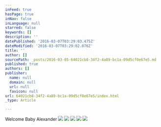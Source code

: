 ```yaml
---
inFeed: true
hasPage: true
inNav: false
inLanguage: null
starred: false
keywords: []
description: ''
datePublished: '2016-03-07T03:29:03.475Z'
dateModified: '2016-03-07T03:29:02.076Z'
title: ''
author: []
sourcePath: _posts/2016-03-05-64021cb8-34f2-4a89-bc1a-09d5cf0e67e5.md
published: true
authors: []
publisher:
  name: null
  domain: null
  url: null
  favicon: null
url: 64021cb8-34f2-4a89-bc1a-09d5cf0e67e5/index.html
_type: Article

---
```

Welcome Baby Alexander
![](https://the-grid-user-content.s3-us-west-2.amazonaws.com/e90dd946-91c0-417c-b71f-413d09469a72.jpg)
![](https://the-grid-user-content.s3-us-west-2.amazonaws.com/e4139509-2529-42ae-a10a-2d2864d3dcd2.jpg)
![](https://the-grid-user-content.s3-us-west-2.amazonaws.com/b74d583e-b708-4c14-be0c-58e0192a14ec.jpg)
![](https://the-grid-user-content.s3-us-west-2.amazonaws.com/7943aadb-11cf-4bcf-8c91-d44765d13be2.jpg)
![](https://the-grid-user-content.s3-us-west-2.amazonaws.com/6f0fa94d-4b50-476c-893f-5184015853eb.jpg)